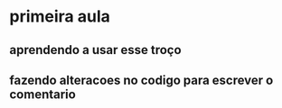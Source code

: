 # primeira aula
## aprendendo a usar esse troço 
## fazendo alteracoes no codigo para escrever o comentario

